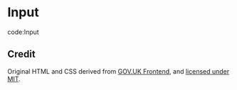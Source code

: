 # Input

code:Input
## Credit
Original HTML and CSS derived from [GOV.UK Frontend](https://github.com/alphagov/govuk-frontend), and [licensed under MIT](https://github.com/alphagov/govuk-frontend/blob/master/LICENSE.txt).
